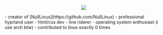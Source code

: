 <p align="center">
  <img src="https://capsule-render.vercel.app/api?type=rounded&height=180&color=gradient&text=hey,%20i'm%20nh_&textBg=false&fontColor=000000&desc=gamer,%20tech%20nerd,%20and%20proud%20arch%20user&descAlignY=78"/>
</p>
- creator of [NullLinux](https://github.com/NullLinux)
- professional hyprland user
- html/css dev
- line riderer
- operating system enthusiast (i use arch btw)
- contributed to linux exactly 0 times
